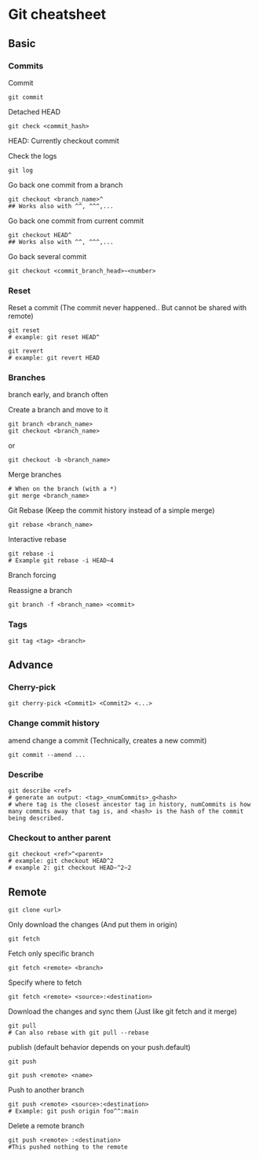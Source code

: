 # Git cheatsheet

## Basic

### Commits

Commit 

```
git commit
```

Detached HEAD

```
git check <commit_hash>
```

HEAD: Currently checkout commit

Check the logs

```
git log
```

Go back one commit from a branch

```
git checkout <branch_name>^
## Works also with ^^, ^^^,...
```

Go back one commit from current commit

```
git checkout HEAD^
## Works also with ^^, ^^^,...
```

Go back several commit

```
git checkout <commit_branch_head>~<number>
```

### Reset

Reset a commit (The commit never happened.. But cannot be shared with remote)
```
git reset
# example: git reset HEAD^
```

```
git revert
# example: git revert HEAD
```

### Branches

branch early, and branch often 

Create a branch and move to it

```
git branch <branch_name>
git checkout <branch_name>
```

or 

```
git checkout -b <branch_name>
```

Merge branches

```
# When on the branch (with a *)
git merge <branch_name>
```

Git Rebase (Keep the commit history instead of a simple merge)

```
git rebase <branch_name>
```

Interactive rebase

```
git rebase -i
# Example git rebase -i HEAD~4
```

Branch forcing

Reassigne a branch 

```
git branch -f <branch_name> <commit>
```

### Tags

```
git tag <tag> <branch>
```

## Advance

### Cherry-pick

```
git cherry-pick <Commit1> <Commit2> <...>
```

### Change commit history

amend change a commit (Technically, creates a new commit)

```
git commit --amend ...
```

### Describe

```
git describe <ref>
# generate an output: <tag>_<numCommits>_g<hash>
# where tag is the closest ancestor tag in history, numCommits is how many commits away that tag is, and <hash> is the hash of the commit being described.
```

### Checkout to anther parent

```
git checkout <ref>^<parent>
# example: git checkout HEAD^2
# example 2: git checkout HEAD~^2~2
```

## Remote

```
git clone <url>
```

Only download the changes (And put them in origin)

```
git fetch
```

Fetch only specific branch

```
git fetch <remote> <branch>
```

Specify where to fetch

```
git fetch <remote> <source>:<destination>
```

Download the changes and sync them (Just like git fetch and it merge)

```
git pull
# Can also rebase with git pull --rebase
```

publish (default behavior depends on your push.default)

```
git push
```

```
git push <remote> <name>
```

Push to another branch 

```
git push <remote> <source>:<destination>
# Example: git push origin foo^^:main
```

Delete a remote branch

```
git push <remote> :<destination> 
#This pushed nothing to the remote
```
